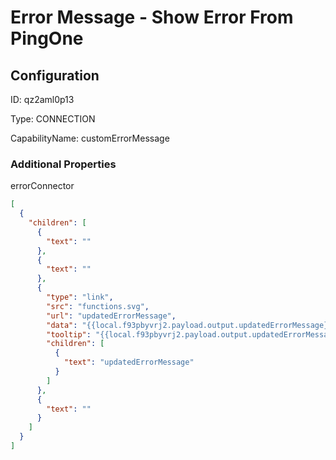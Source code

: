 # Error Message - Show Error From PingOne
## Configuration
ID:  qz2aml0p13

Type: CONNECTION 

CapabilityName: customErrorMessage






### Additional Properties
errorConnector
```json 
[
  {
    "children": [
      {
        "text": ""
      },
      {
        "text": ""
      },
      {
        "type": "link",
        "src": "functions.svg",
        "url": "updatedErrorMessage",
        "data": "{{local.f93pbyvrj2.payload.output.updatedErrorMessage}}",
        "tooltip": "{{local.f93pbyvrj2.payload.output.updatedErrorMessage}}",
        "children": [
          {
            "text": "updatedErrorMessage"
          }
        ]
      },
      {
        "text": ""
      }
    ]
  }
]
```




